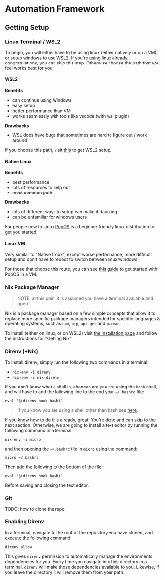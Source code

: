 # Automation Framework

## Getting Setup

### Linux Terminal / WSL2

To begin, you will either have to be using linux (either natively or on a VM), or setup windows to use WSL2. If you're using
linux already, congratulations, you can skip this step. Otherwise choose the path that you feel works best for you:

#### WSL2

**Benefits**
* can continue using Windows
* easy setup
* better performance than VM
* works seamlessly with tools like vscode (with wsl plugin)

**Drawbacks**
* WSL does have bugs that sometimes are hard to figure out / work around

If you choose this path, visit [this](https://docs.microsoft.com/en-us/windows/wsl/install-win10) to get WSL2 setup.

#### Native Linux

**Benefits**
* best performance
* lots of resources to help out
* most common path

**Drawbacks**
* lots of different ways to setup can make it daunting
* can be unfamiliar for windows users

For people new to Linux [PopOS](https://pop.system76.com/) is a beginner friendly linux distribution to get you started.

#### Linux VM

Very similar to "Native Linux", except worse performance, more difficult setup and don't have to reboot to switch between
linux/windows

For those that choose this route, you can see [this guide](https://support.system76.com/articles/install-in-vm/) to get
started with PopOS in a VM.

### Nix Package Manager

> NOTE: at this point it is assumed you have a terminal available and open

Nix is a package manager based on a few simple concepts that allow it to replace more specific package managers intended
for specific languages & operating systems, such as `npm`, `pip`, `apt-get` and `pacman`.

To install (either on linux, or on WSL2) visit [the installation page](https://nixos.org/download.html) and follow
the instructions for "Getting Nix".

### Direnv (+Nix)

To install direnv, simply run the following two commands in a terminal:

* `nix-env -i direnv`
* `nix-env -i nix-direnv`

If you don't know what a shell is, chances are you are using the `bash` shell, and will have to add the following line to
the end your `~/.bashrc` file:

`eval "$(direnv hook bash)"`

> If you know you are using a shell other than bash see [here](https://direnv.net/docs/hook.html).
> 
If you know how to do this already, great! You're done and can skip to the next section. Otherwise, we are going to install
a text editor by running the following command in a terminal:

`nix-env -i micro`

and then opening the `~/.bashrc` file in `micro` using the command:

`micro ~/.bashrc`

Then add the following to the bottom of the file:

`eval "$(direnv hook bash)"`

Before saving and closing the text editor.

### Git

TODO: how to clone the repo

### Enabling Direnv

In a terminal, navigate to the root of the repository you have cloned, and execute the following command:

`direnv allow`

This gives `direnv` permission to automatically manage the environments dependencies for you. Every time you
navigate into this directory in a terminal, `direnv` will make those dependencies available to you. Likewise,
if you leave the directory it will remove them  from your path.
